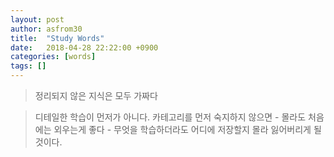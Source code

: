 ```yaml
---
layout: post
author: asfrom30
title:  "Study Words"
date:   2018-04-28 22:22:00 +0900
categories: [words]
tags: []
---
```


> 정리되지 않은 지식은 모두 가짜다

> 디테일한 학습이 먼저가 아니다. 카테고리를 먼저 숙지하지 않으면 - 몰라도 처음에는 외우는게 좋다 - 무엇을 학습하더라도 어디에 저장할지 몰라 잃어버리게 될 것이다.